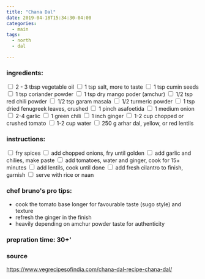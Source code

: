 ```yaml
---
title: "Chana Dal"
date: 2019-04-18T15:34:30-04:00
categories:
  - main 
tags:
  - north
  - dal

---
```


### ingredients:

<input type="checkbox"> 2 - 3 tbsp vegetable oil
<input type="checkbox"> 1 tsp salt, more to taste
<input type="checkbox"> 1 tsp cumin seeds 
<input type="checkbox"> 1 tsp coriander powder
<input type="checkbox"> 1 tsp dry mango poder (amchur)
<input type="checkbox"> 1/2 tsp red chili powder
<input type="checkbox"> 1/2 tsp garam masala 
<input type="checkbox"> 1/2 turmeric powder 
<input type="checkbox"> 1 tsp dried fenugreek leaves, crushed 
<input type="checkbox"> 1 pinch asafoetida
<input type="checkbox"> 1 medium onion
<input type="checkbox"> 2-4 garlic
<input type="checkbox"> 1 green chili
<input type="checkbox"> 1 inch ginger
<input type="checkbox"> 1-2 cup chopped or crushed tomato
<input type="checkbox"> 1-2 cup water
<input type="checkbox"> 250 g arhar dal, yellow, or red lentils

### instructions:
<input type="checkbox"> fry spices
<input type="checkbox"> add chopped onions, fry until golden
<input type="checkbox"> add garlic and chilies, make paste
<input type="checkbox"> add tomatoes, water and ginger, cook for 15+ minutes
<input type="checkbox"> add lentils, cook until done
<input type="checkbox"> add fresh cilantro to finish, garnish
<input type="checkbox"> serve with rice or naan

### chef bruno's pro tips:

- cook the tomato base longer for favourable taste (sugo style) and texture
- refresh the ginger in the finish
- heavily depending on amchur powder taste for authenticity


### prepration time: 30+'

### source

https://www.vegrecipesofindia.com/chana-dal-recipe-chana-dal/



